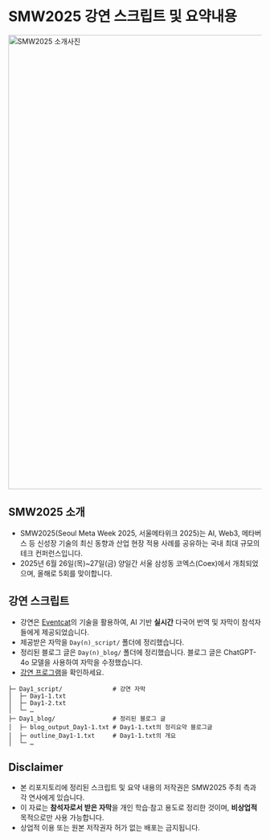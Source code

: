 # SMW2025 강연 스크립트 및 요약내용
<img width="904" alt="SMW2025 소개사진" src="https://github.com/user-attachments/assets/ad23b54e-2ec2-4bc8-9699-82b4824091c3" />

## SMW2025 소개
- SMW2025(Seoul Meta Week 2025, 서울메타위크 2025)는 AI, Web3, 메타버스 등 신성장 기술의 최신 동향과 산업 현장 적용 사례를 공유하는 국내 최대 규모의 테크 컨퍼런스입니다.
- 2025년 6월 26일(목)~27일(금) 양일간 서울 삼성동 코엑스(Coex)에서 개최되었으며, 올해로 5회를 맞이합니다.

## 강연 스크립트
- 강연은 [Eventcat](https://www.eventcat.com/en/products/conference)의 기술을 활용하여, AI 기반 **실시간** 다국어 번역 및 자막이 참석자들에게 제공되었습니다.
- 제공받은 자막을 `Day(n)_script/` 폴더에 정리했습니다.
- 정리된 블로그 글은 `Day(n)_blog/` 폴더에 정리했습니다. 블로그 글은 ChatGPT-4o 모델을 사용하여 자막을 수정했습니다.
- [강연 프로그램](https://seoulmetaweek.com/Contents.asp?LoadPage=Agenda_2025)을 확인하세요.

```plaintext
├─ Day1_script/              # 강연 자막
│  ├─ Day1-1.txt
│  ├─ Day1-2.txt
│  └─ …
├─ Day1_blog/                # 정리된 블로그 글
│  ├─ blog_output_Day1-1.txt # Day1-1.txt의 정리요약 블로그글
│  ├─ outline_Day1-1.txt     # Day1-1.txt의 개요
│  └─ …
```

## Disclaimer
- 본 리포지토리에 정리된 스크립트 및 요약 내용의 저작권은 SMW2025 주최 측과 각 연사에게 있습니다.  
- 이 자료는 **참석자로서 받은 자막**을 개인 학습·참고 용도로 정리한 것이며, **비상업적** 목적으로만 사용 가능합니다.  
- 상업적 이용 또는 원본 저작권자 허가 없는 배포는 금지됩니다.
